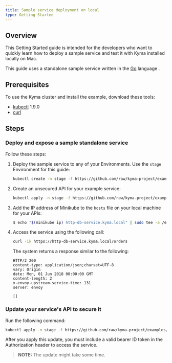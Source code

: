 ```yaml
---
title: Sample service deployment on local
type: Getting Started
---
```


## Overview

This Getting Started guide is intended for the developers who want to quickly learn how to deploy a sample service and test it with Kyma installed locally on Mac.

This guide uses a standalone sample service written in the [Go](http://golang.org) language .

## Prerequisites

To use the Kyma cluster and install the example, download these tools:

- [kubectl](https://kubernetes.io/docs/tasks/tools/install-kubectl/) 1.9.0
- [curl](https://github.com/curl/curl)

## Steps

### Deploy and expose a sample standalone service

Follow these steps:

1. Deploy the sample service to any of your Environments. Use the `stage` Environment for this guide:

   ```bash
   kubectl create -n stage -f https://github.com/raw/kyma-project/examples/master/http-db-service/deployment/deployment.yaml
   ```

2. Create an unsecured API for your example service:

   ```bash
   kubectl apply -n stage -f https://github.com/raw/kyma-project/examples/master/gateway/service/api-without-auth.yaml
   ```

3. Add the IP address of Minikube to the `hosts` file on your local machine for your APIs:

   ```bash
   $ echo "$(minikube ip) http-db-service.kyma.local" | sudo tee -a /etc/hosts
   ```

4. Access the service using the following call:
   ```bash
   curl -ik https://http-db-service.kyma.local/orders
   ```

    The system returns a response similar to the following:
   ```
   HTTP/2 200
   content-type: application/json;charset=UTF-8
   vary: Origin
   date: Mon, 01 Jun 2018 00:00:00 GMT
   content-length: 2
   x-envoy-upstream-service-time: 131
   server: envoy

   []
   ```

### Update your service's API to secure it

Run the following command:

   ```bash
   kubectl apply -n stage -f https://github.com/raw/kyma-project/examples/master/gateway/service/api-with-auth.yaml
   ```
After you apply this update, you must include a valid bearer ID token in the Authorization header to access the service.

>**NOTE:** The update might take some time.
